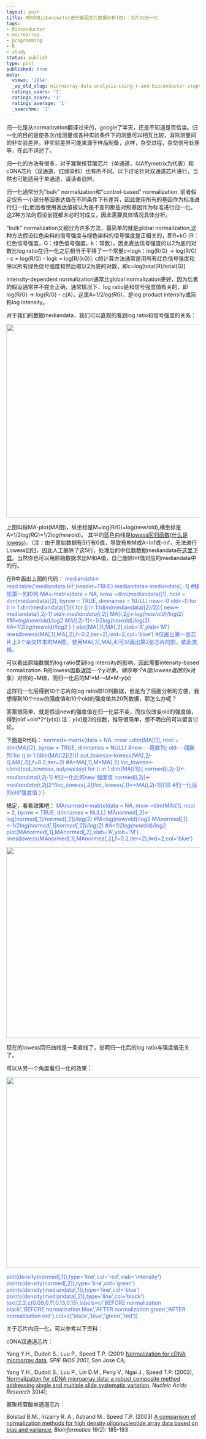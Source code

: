 ```yaml
---
layout: post
title: 用R和BioConductor进行基因芯片数据分析(四)：芯片内归一化
tags:
- bioconductor
- microarray
- programming
- R
- study
status: publish
type: post
published: true
meta:
  views: '2854'
  _wp_old_slug: microarray-data-analysis-using-r-and-bioconductor-step4-normalization
  ratings_users: '1'
  ratings_score: '1'
  ratings_average: '1'
  _searchme: '1'
---
```

归一化是从normalization翻译过来的，google了半天，还是不知道是否恰当。归一化的目的是使各次/组测量或各种实验条件下的测量可以相互比较，消除测量间的非实验差异。非实验差异可能来源于样品制备，点样，杂交过程，杂交信号处理等，在此不详述了。

归一化的方法有很多，对于寡聚核苷酸芯片（单通道，以Affymetrix为代表）和cDNA芯片（双通道，红绿染料）也有所不同。以下讨论针对双通道芯片进行，当然也可能适用于单通道，请读者自辨。

归一化通常分为"bulk" normalization和"control-based" normalization. 前者假定仅有一小部分基因表达值在不同条件下有差异，因此使用所有的基因作为标准进行归一化;而后者使用表达值被认为是不变的那些对照基因作为标准进行归一化。这2种方法的假设前提都未必时时成立，因此需要具体情况具体分析。

"bulk" normalization又细分为许多方法，最简单的就是global normalization,这种方法假设红色染料的信号强度与绿色染料的信号强度是正相关的，即R=kG (R：红色信号强度，G：绿色信号强度，k：常数），因此表达信号强度的以2为底的对数比log ratio在归一化之后相当于平移了一个常量c=logk：log(R/G) → log(R/G) - c = log(R/G) - logk = log[R/(kG)].
c的计算方法通常是用所有红色信号强度和除以所有绿色信号强度和然后取以2为底的对数，即c=log[total(R)/total(G)]

Intensity-dependent normalization通常比global normalization更好，因为后者的假设通常并不完全正确，通常情况下，log ratio是和信号强度值有关的，即log(R/G) → log(R/G) - c(A)，这里A=1/2*log(R*G)，是log product intensity或简称log intensity。

对于我们的数据mediandata，我们可以直观的看到log ratio和信号强度的关系：

<a href="http://azaleasays.com/wp-content/uploads/2010/07/mabefore.jpg"><img src="http://azaleasays.com/wp-content/uploads/2010/07/mabefore.jpg" alt="" width="541" height="505" /></a>

上图叫做MA-plot(MA图)，纵坐标是M=log(R/G)=log(new/old),横坐标是A=1/2*log(R*G)=1/2*log(new*old)。
其中的蓝色曲线是<a href="http://en.wikipedia.org/wiki/Lowess" target="_blank">lowess回归函数</a>(<a href="http://www.itl.nist.gov/div898/handbook/pmd/section1/pmd144.htm" target="_blank">什么是lowess</a>)。（注：由于原始数据有5行有0值，导致有些M或A=Inf或-Inf，无法进行Lowess回归，因此人工删除了这5行，处理后的中位数数据mediandata在<a href="http://dl.getdropbox.com/u/308058/blog/mediandata.txt" target="_blank">这里下载</a>。当然你也可以用原始数据求出M和A值，自己删除Inf值对应的mediandata中的行。

在R中画出上图的代码：
<span style="color:#3366ff;"> mediandata&lt;-read.table('mediandata.txt',header=TRUE)
mediandata&lt;-mediandata[,-1] #移除第一列ID列
MA&lt;-matrix(data = NA, nrow =dim(mediandata)[1], ncol = dim(mediandata)[2], byrow = TRUE, dimnames = NULL)
new&lt;-0
old&lt;-0
for (i in 1:dim(mediandata)[1]){
for (j in 1:(dim(mediandata)[2]/2)){
new&lt;-mediandata[i,2*j-1]
old&lt;-mediandata[i,2*j]
MA[i,2*j]&lt;-log(new/old)/log(2)   #M=log(new/old)/log2
MA[i,2*j-1]&lt;-1/2*log(new*old)/log(2)   #A=1/2*log(new*old)/log2
}
}
plot(MA[,1],MA[,2],xlab='A',ylab='M')
lines(lowess(MA[,1],MA[,2],f=0.2,iter=2),lwd=2,col='blue')
#仅画出第一张芯片上2个杂交样本的MA图，使用MA[,3],MA[,4]可以画出第2张芯片的图，依此类推。</span>

可以看出原始数据的log ratio受到log intensity的影响，因此需要intensity-based normalization.
R的lowess函数返回一个$y对象，储存每个A值(lowess返回的$x对象）对应的~M值，而归一化后的M'=M-~M=M-$y($x)

这样归一化后得到10个芯片的log ratio即10列数据，但是为了后面分析的方便，我想得到10个new的强度值和10个old的强度值共20列数据，那怎么办呢？

答案很简单，就是假设new的强度值在归一化后不变，而仅仅改变old的强度值，得到old'=old*2^($y($x)) 注：$y($x)是2的指数，推导很简单，想不明白的可以留言讨论。

下面是R代码：
<span style="color:#3366ff;"> normed&lt;-matrix(data = NA, nrow =dim(MA)[1], ncol = dim(MA)[2], byrow = TRUE, dimnames = NULL) #new---奇数列; old---偶数列
for (j in 1:(dim(MA)[2]/2)){
out_lowess&lt;-lowess(MA[,2*j-1],MA[,2*j],f=0.2,iter=2)
#A=MA[,1],M=MA[,2]
loc_lowess&lt;-cbind(out_lowess$x,out_lowess$y)
for (i in 1:dim(MA)[1]){
normed[i,2*j-1]&lt;-mediandata[i,2*j-1] #归一化后的new'强度值
normed[i,2*j]&lt;-mediandata[i,2*j]*2^(loc_lowess[,2][loc_lowess[,1]==MA[i,2*j-1]][1]) #归一化后的old'强度值
}
}</span>

搞定，看看效果吧：
<span style="color:#3366ff;"> MAnormed&lt;-matrix(data = NA, nrow =dim(MA)[1], ncol = 2, byrow = TRUE, dimnames = NULL)
MAnormed[,2]&lt;-log(normed[,1]/normed[,2])/log(2)   #M=log(new/old)/log2
MAnormed[,1]&lt;-1/2*log(normed[,1]*normed[,2])/log(2)  #A=1/2*log(new*old)/log2
plot(MAnormed[,1],MAnormed[,2],xlab='A',ylab='M')
lines(lowess(MAnormed[,1],MAnormed[,2],f=0.2,iter=2),lwd=2,col='blue')</span>

<a href="http://azaleasays.files.wordpress.com/2008/05/maafter.jpg"><img src="http://azaleasays.files.wordpress.com/2008/05/maafter.jpg" alt="" width="535" height="498" /></a>

现在的lowess回归曲线是一条直线了，说明归一化后的log ratio与强度值无关了。

可以从另一个角度看归一化的效果：

<a href="http://azaleasays.com/wp-content/uploads/2010/07/density.jpg"><img src="http://azaleasays.com/wp-content/uploads/2010/07/density.jpg" alt="" width="534" height="498" /></a>

<span style="color:#3366ff;">plot(density(normed[,1]),type='line',col='red',xlab='intensity')
points(density(normed[,2]),type='line',col='green')
points(density(mediandata[,1]),type='line',col='blue')
points(density(mediandata[,2]),type='line',col='black')
text(2.2,c(0.09,0.11,0.13,0.15),labels=c('BEFORE normalization black','BEFORE normalization blue','AFTER normalization green','AFTER normalization red'),col=c('black','blue','green','red'))</span>

关于芯片内归一化，可以参考以下资料：

cDNA双通道芯片：

Yang Y.H., <span class="SpellE">Dudoit</span> S., <span class="SpellE">Luu</span> P., Speed T.P. (2001) <span style="text-decoration:underline;"><a href="http://www.stat.berkeley.edu/users/terry/zarray/Html/normspie.html">Normalization for <span class="SpellE">cDNA</span> microarray data</a></span>, <em>SPIE <span class="SpellE">BiOS</span> 2001</em>, San Jose CA;

Yang Y.H., <span class="SpellE">Dudoit</span> S., <span class="SpellE">Luu</span> P., Lin D.M., <span class="SpellE">Peng</span> V., <span class="SpellE">Ngai</span> J., Speed T.P. (2002), <a href="http://nar.oupjournals.org/cgi/content/abstract/30/4/e15">Normalization for <span class="SpellE">cDNA</span> microarray data: a robust composite method addressing single and multiple slide systematic variation</a>, <em>Nucleic Acids Research</em> 30(4);

寡聚核苷酸单通道芯片：

<span class="SpellE">Bolstad</span> B.M., Irizarry R. A., <span class="SpellE">Astrand</span> M., Speed T.P. (2003) <span style="text-decoration:underline;"><a href="http://bioinformatics.oupjournals.org/cgi/screenpdf/19/2/185">A comparison of normalization methods for high density <span class="SpellE">oligonucleotide</span> array data based on bias and variance</a></span>, <em>Bioinformatics </em>19(2): 185-193
